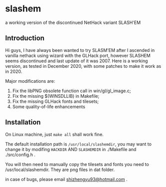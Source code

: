 # slashem
a working version of the discontinued NetHack variant SLASH'EM

## Introduction
Hi guys, I have always been wanted to try SLASM'EM after I ascended in vanilla nethack using wizard with the GLHack port, however SLASHEM seems discontinued and last update of it was 2007. Here is a working version, as tested in December 2020, with some patches to make it work as in 2020.

Major modifications are:
1. Fix the libPNG obsolete function call in win/gl/gl_image.c;
2. Fix the missing $(WINSDLLIB) in Makefile;
3. Fix the missing GLHack fonts and tilesets;
4. Some quality-of-life enhancements

## Installation
On Linux machine, just `make all` shall work fine.

The default installation path is `/usr/local/slashemdir`, you may want to change it by modifing `HACKDIR` AND `SLASHEMDIR` in ./Makefile and ./src/config.h .

You will then need to manually copy the tilesets and fonts you need to /usr/local/slashemdir. They are png files in dat folder.

in case of bugs, please email shizhengyu93@hotmail.com .

